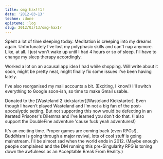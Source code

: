 ```yaml
---
title: omg hax!!1!
date: '2012-03-13'
techne: :done
episteme: :log
slug: 2012/03/13/omg-hax1/
---
```


Spent a lot of time sleeping today. Meditation is creeping into my dreams again. Unfortunately I've lost my polyphasic skills and can't nap anymore. Like, at all. I just won't wake up until I had 4 hours or so of sleep. I'll have to change my sleep therapy accordingly.

Worked a lot on an acausal app idea I had while shopping. Will write about it soon, might be pretty neat, might finally fix some issues I've been having lately.

I've also reorganised my mail accounts a bit. (Exciting, I know!) I'll switch everything to Google soon-ish, so time to make Gmail usable.

Donated to the [Wasteland 2 kickstarter][Wasteland Kickstarter]. Even though I haven't played Wasteland and I'm not a big fan of the post-apocalyptic setting. But not supporting this now would be defecting in an iterated Prisoner's Dilemma and I've learned you don't do that. (I also support the DoubleFine adventure 'cause fuck yeah adventures!)

It's an exciting time. Proper games are coming back (even RPGs!), Buddhism is going through a major revival, lots of cool stuff is going mainstream. I'll be almost sad when the world ends in 2012. (Maybe enough people complained and the DM running this pre-Singularity RPG is toning down the awfulness as an Acceptable Break From Reality.)
